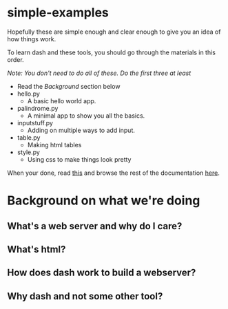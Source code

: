 # simple-examples

Hopefully these are simple enough 
and clear enough to give you an idea of how things work.


To learn dash and these tools, you should go through 
the materials in this order.

_Note: You don't need to do all of these. Do the first three at least_


* Read the *Background* section below
* hello.py
  * A basic hello world app.
* palindrome.py
  * A minimal app to show you all the basics.
* inputstuff.py
  * Adding on multiple ways to add input.
* table.py
  * Making html tables
* style.py
  * Using css to make things look pretty

When your done, read
[this](https://plot.ly/dash/sharing-data-between-callbacks)
and browse the rest of the documentation [here](https://plot.ly/dash/).



# Background on what we're doing


## What's a web server and why do I care?


## What's html?


## How does dash work to build a webserver?


## Why dash and not some other tool?






